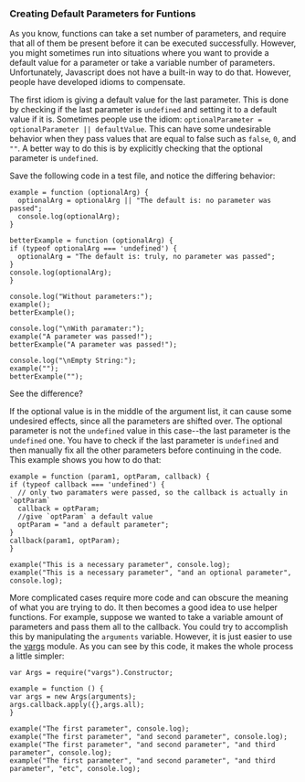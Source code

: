 
### Creating Default Parameters for Funtions

As you know, functions can take a set number of parameters, and require that all of them be present before it can be executed successfully. However, you might sometimes run into situations where you want to provide a default value for a parameter or take a variable number of parameters. Unfortunately, Javascript does not have a built-in way to do that. However, people have developed idioms to compensate.

The first idiom is giving a default value for the last parameter. This is done by checking if the last parameter is `undefined` and setting it to a default value if it is. Sometimes people use the idiom: `optionalParameter = optionalParameter || defaultValue`. This can have some undesirable behavior when they pass values that are equal to false such as `false`, `0`, and `""`. A better way to do this is by explicitly checking that the optional parameter is `undefined`. 

Save the following code in a test file, and notice the differing behavior:

    example = function (optionalArg) {
      optionalArg = optionalArg || "The default is: no parameter was passed";
      console.log(optionalArg);
    }

    betterExample = function (optionalArg) {
    if (typeof optionalArg === 'undefined') {
      optionalArg = "The default is: truly, no parameter was passed";
    }
    console.log(optionalArg);
	}

	console.log("Without parameters:");
	example();
	betterExample();

	console.log("\nWith paramater:");
	example("A parameter was passed!");
	betterExample("A parameter was passed!");

	console.log("\nEmpty String:");
	example("");
	betterExample("");

See the difference? 

If the optional value is in the middle of the argument list, it can cause some undesired effects, since all the parameters are shifted over. The optional parameter is not the `undefined` value in this case--the last parameter is the `undefined` one. You have to check if the last parameter is `undefined` and then manually fix all the other parameters before continuing in the code. This example shows you how to do that:

	example = function (param1, optParam, callback) {
    if (typeof callback === 'undefined') {
      // only two paramaters were passed, so the callback is actually in `optParam`
      callback = optParam;
      //give `optParam` a default value
      optParam = "and a default parameter";
    }
    callback(param1, optParam);
	}

	example("This is a necessary parameter", console.log);
	example("This is a necessary parameter", "and an optional parameter", console.log);

More complicated cases require more code and can obscure the meaning of what you are trying to do. It then becomes a good idea to use helper functions. For example, suppose we wanted to take a variable amount of parameters and pass them all to the callback. You could try to accomplish this by manipulating the `arguments` variable. However, it is just easier to use the [vargs](https://github.com/cloudhead/vargs) module. As you can see by this code, it makes the whole process a little simpler:

	var Args = require("vargs").Constructor;

	example = function () {
    var args = new Args(arguments);
    args.callback.apply({},args.all);
	}

	example("The first parameter", console.log);
	example("The first parameter", "and second parameter", console.log);
	example("The first parameter", "and second parameter", "and third parameter", console.log);
	example("The first parameter", "and second parameter", "and third parameter", "etc", console.log);